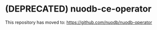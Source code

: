 # (DEPRECATED) nuodb-ce-operator

This repository has moved to: https://github.com/nuodb/nuodb-operator
